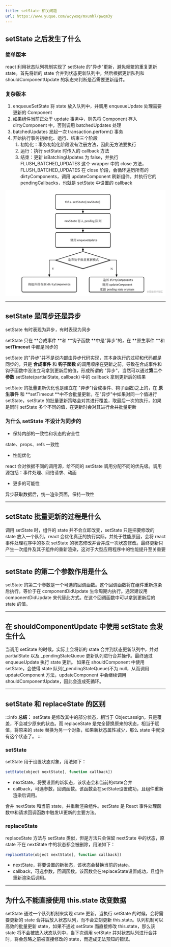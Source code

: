 ```yaml
---
title: setState 相关问题
url: https://www.yuque.com/wcywxq/mxunh7/pwqm3y
---
```


<a name="oBA5a"></a>

## setState 之后发生了什么

<a name="HXVkQ"></a>

### 简单版本

react 利用状态队列机制实现了 setState 的"异步"更新，避免频繁的重复更新 state。首先将新的 state 合并到状态更新队列中，然后根据更新队列和 shouldComponentUpdate 的状态来判断是否需要更新组件。 <a name="yJh1d"></a>

### 复杂版本

1. enqueueSetState 将 state 放入队列中，并调用 enqueueUpdate 处理需要更新的 Component
2. 如果组件当前正处于 update 事务中，则先将 Component 存入 dirtyComponent 中，否则调用 batchedUpdates 处理
3. batchedUpdates 发起一次 transaction.perform() 事务
4. 开始执行事务初始化、运行、结束三个阶段
   1. 初始化：事务初始化阶段没有注册方法，因此无方法要执行
   2. 运行：执行 setState 时传入的 callback 方法
   3. 结束：更新 isBatchingUpdates 为 false，并执行 FLUSH\_BATCHED\_UPDATES 这个 wrapper 中的 close 方法，FLUSH\_BATCHED\_UPDATES 在 close 阶段，会循环遍历所有的 dirtyComponents，调用 updateComponent 刷新组件，并执行它的 pendingCallbacks，也就是 setState 中设置的 callback

![image.png](../../assets/pwqm3y/1647436689950-e2481d82-ba34-4444-999d-6394d138a83c.png)

***

<a name="LYSey"></a>

## setState 是同步还是异步

setState 有时表现为异步，有时表现为同步

setState 只在 **合成事件 **和 **钩子函数 **中是"异步"的，在 **原生事件 **和 **setTimeout** 中都是同步的

setState 的"异步"并不是说内部由异步代码实现，其本身执行的过程和代码都是同步的，只是 **合成事件** 和 **钩子函数** 的调用顺序在更新之前，导致在合成事件和钩子函数中没法立马拿到更新后的值，形成所谓的 "异步"，当然可以通过**第二个参数** setState(partialState, callback) 中的 callback 拿到更新后的结果

setState 的批量更新优化也是建立在 "异步"(合成事件、钩子函数)之上的，在 **原生事件** 和 **setTimeout **中不会批量更新。在"异步"中如果对同一个值进行 setState，setState 的批量更新策略会对其进行覆盖，取最后一次的执行，如果是同时 setState 多个不同的值，在更新时会对其进行合并批量更新 <a name="kocyt"></a>

### 为什么 setState 不设计为同步的

- 保持内部的一致性和状态的安全性

state、props、refs 一致性

- 性能优化

react 会对依据不同的调用源，给不同的 setState 调用分配不同的优先级。调用源包括：事件处理、网络请求、动画

- 更多的可能性

异步获取数据后，统一渲染页面，保持一致性

***

<a name="LCTa8"></a>

## setState 批量更新的过程是什么

调用 setState 时，组件的 state 并不会立即改变，setState 只是把要修改的 state 放入一个队列，react 会优化真正的执行实际，并处于性能原因，会将 react 事件处理程序中的多次 setState 的状态修改并合并成一次状态修改。最终更新只产生一次组件及其子组件的重新渲染，这对于大型应用程序中的性能提升至关重要

***

<a name="v3o1p"></a>

## setState 的第二个参数作用是什么

setState 的第二个参数是一个可选的回调函数。这个回调函数将在组件重新渲染后执行。等价于在 componentDidUpdate 生命周期内执行。通常建议用 componentDidUpdate 来代替此方式。在这个回调函数中可以拿到更新后的 state 的值。

***

<a name="bJtnG"></a>

## 在 shouldComponentUpdate 中使用 setState 会发生什么

当调用 setState 的时候，实际上会将新的 state 合并到状态更新队列中，并对 partialState 以及 \_pendingStateQueue 更新队列进行合并操作。最终通过 enqueueUpdate 执行 state 更新。
如果在 shouldComponent 中使用 setState，会使得 state 队列(\_pendingStateQueue)不为 null，从而调用 updateComponent 方法，updateComponent 中会继续调用 shouldComponentUpdate，因此会造成死循环。

***

<a name="x4MVA"></a>

## setState 和 replaceState 的区别

:::info
**总结：**&#x20;
setState 是修改其中的部分状态，相当于 Object.assign，只是覆盖，不会减少原来的状态。而 replaceState 是完全替换原来的状态，相当于赋值，将原来的 state 替换为另一个对象，如果新状态属性减少，那么 state 中就没有这个状态了。
::: <a name="IHDSq"></a>

### setState

setState 用于设置状态对象，用法如下：

```javascript
setState(object nextState[, function callback])
```

- nextState，将要设置的新状态，该状态会和当前的state合并
- callback，可选参数，回调函数。该函数会在setState设置成功，且组件重新渲染后调用。

合并 nextState 和当前 state，并重新渲染组件。setState 是 React 事件处理函数中和请求回调函数中触发UI更新的主要方法。 <a name="rZ2U7"></a>

### replaceState

replaceState 方法与 setState 类似，但是方法只会保留 nextState 中的状态，原 state 不在 nextState 中的状态都会被删除，用法如下：

```javascript
replaceState(object nextState[, function callback])
```

- nextState，将要设置的新状态，该状态会替换当前的state。
- callback，可选参数，回调函数。该函数会在replaceState设置成功，且组件重新渲染后调用。

***

<a name="X5G1r"></a>

## 为什么不能直接使用 this.state 改变数据

setState 通过一个队列机制来实现 state 更新。当执行 setState 的时候，会将需要更新的 state 合并后放入状态队列，而不会立刻更新 this.state。队列机制可以高效的批量更新 state，如果不通过 setState 而直接修改 this.state，那么该 state 将不会被放入状态队列中，当下次调用 setState 并对状态队列进行合并时，将会忽略之前被直接修改的 state，而造成无法预知的错误。
